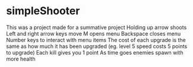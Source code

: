# simpleShooter
This was a project made for a summative project
Holding up arrow shoots
Left and right arrow keys move
M opens menu
Backspace closes menu
Number keys to interact with menu items
The cost of each upgrade is the same as how much it has been upgraded (eg. level 5 speed costs 5 points to upgrade)
Each kill gives you 1 point
As time goes enemies spawn with more health

